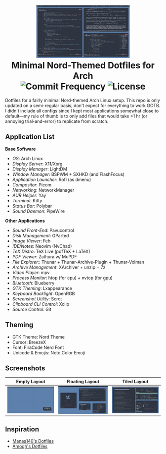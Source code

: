 <h1 align="center">
  <img src="https://github.com/Hudson-Liu/Dotfiles-Desktop/blob/main/Plain%20Rice.png" width="60%">
  <br>
  Minimal Nord-Themed Dotfiles for Arch
  <br>
  <img src="https://img.shields.io/github/commit-activity/y/Hudson-Liu/Dotfiles?style=for-the-badge&labelColor=%234c566a&color=%235e81ac" alt="Commit Frequency">
  <img src="https://img.shields.io/github/license/Hudson-Liu/Dotfiles?style=for-the-badge&labelColor=%234c566a&color=%235e81ac" alt="License">
</h1>

Dotfiles for a fairly minimal Nord-themed Arch Linux setup. This repo is only updated on a semi-regular basis; don't expect for everything to work OOTB. I didn't include all configs since I kept most applications somewhat close to default—my rule of thumb is to only add files that would take >1 hr (or annoying trial-and-error) to replicate from scratch.
## Application List
**Base Software**
- *OS*: Arch Linux
- *Display Server*: X11/Xorg
- *Display Manager*: LightDM
- *Window Manager*: BSPWM + SXHKD (and FlashFocus)
- *Application Launcher*: Rofi (as dmenu)
- *Compositor*: Picom
- *Networking*: NetworkManager
- *AUR Helper*: Yay
- *Terminal*: Kitty
- *Status Bar*: Polybar
- *Sound Daemon*: PipeWire

**Other Applications**
- *Sound Front-End*: Pavucontrol
- *Disk Management*: GParted
- *Image Viewer*: Feh
- *IDE/Notes*: Neovim (NvChad)
- *TeX Distro*: TeX Live (pdfTeX + LaTeX)
- *PDF Viewer*: Zathura w/ MuPDF
- *File Explorer:*: Thunar + Thunar-Archive-Plugin + Thunar-Volman
- *Archive Management*: XArchiver + unzip + 7z
- *Video Player*:  mpv
- *Process Monitor*: htop (for cpu) + nvtop (for gpu)
- *Bluetooth*: Blueberry
- *GTK Theming*: Lxappearance
- *Keyboard Backlight*: OpenRGB
- *Screenshot Utility*: Scrot
- *Clipboard CLI Control*: Xclip
- *Source Control*: Git

## Theming
  - GTK Theme: Nord Theme
  - Cursor: BreezeX
  - Font: FiraCode Nerd Font
  - Unicode & Emojis: Noto Color Emoji
## Screenshots

| Empty Layout | Floating Layout | Tiled Layout |
|--------------|-----------------|--------------|
| ![Empty](Plain-Rice-Blank.png) | ![Floating](Plain-Rice-Floating.png) | ![Tiled](Plain-Rice-Casual.png) |

## Inspiration
- [Manas140's Dotfiles](https://github.com/Manas140/dotfiles)
- [Amogh's Dotfiles](https://github.com/amogh-w/dotfiles)

